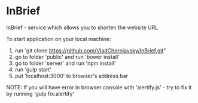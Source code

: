 # InBrief
InBrief - service which allows you to shorten the  website URL

To start application on your local machine:

1. run  'git clone https://github.com/VladCherniavsky/InBrief.git"
2. go to folder 'public' and run 'bower install'
3. go to folder 'server' and run 'npm install'
4. run 'gulp start'
5. put 'localhost:3000' to browser's address bar


NOTE:
If you will have error in browser console with 'alertify.js' - try to fix it by running 'gulp fix:alertify'
